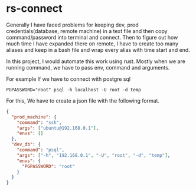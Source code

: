 # rs-connect

Generally I have faced problems for keeping dev, prod credentials(database, remote machine) in a text file and then 
copy command/password into terminal and connect. Then to figure out how much time I have expanded there on remote, 
I have to create too many aliases and keep in a bash file and wrap every alias with time start and end.

In this project, I would automate this work using rust. Mostly when we are running command, we have to pass env, 
command and arguments. 

For example If we have to connect with postgre sql

```
PGPASSWORD="root" psql -h localhost -U root -d temp
``` 

For this, We have to create a json file with the following format.

```json
{
  "prod_machine": {
    "command": "ssh",
    "args": ["ubuntu@192.168.0.1"],
    "envs": []
  },
  "dev_db": {
    "command": "psql",
    "args": ["-h", "192.168.0.1", "-U", "root", "-d", "temp"],
    "envs": {
      "PGPASSWORD": "root"
    }
  }
}
```